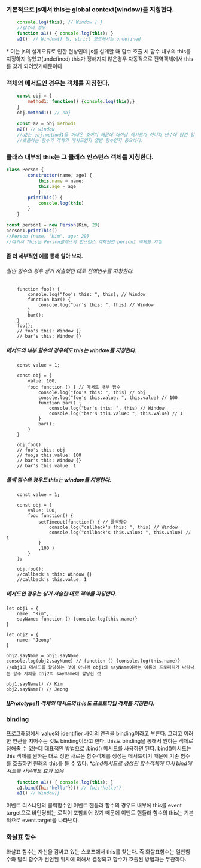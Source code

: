 
### 기본적으로 js에서 this는 global context(window)를 지칭한다.

```js
	console.log(this); // Window { }
	//함수의 경우
	function a1() { console.log(this); }
	a1(); // Window{} 단, strict 모드에서는 undefined
```
\* 이는 js의 설계오류로 인한 현상인데 js를 설계할 때 함수 호출 시 함수 내부의 this를 지정하지 않았고(undefined) this가 정해지지 않은경우 자동적으로 전역객체에서 this를 찾게 되어있기때문이다

### 객체의 메서드인 경우는 객체를 지칭한다.

```js
	const obj = {
		method1: function() {console.log(this);}
	}
	obj.method1() // obj
	
	const a2 = obj.method1
	a2() // window
	//a2는 obj.method1을 꺼내온 것이기 때문에 더이상 메서드가 아니라 변수에 담긴 일반함수이기 때문
	//호출하는 함수가 객체의 메서드인지 일반 함수인지 중요하다.

```
### 클래스 내부의 this는 그 클래스 인스턴스 객체를 지칭한다.
``` js
class Person {
		constructor(name, age) {
			this.name = name;
			this.age = age
			}
		printThis() {
			console.log(this)
		}
	}

const person1 = new Person(Kim, 29)
person1.printThis()
//Person {name: "Kim", age: 29} 
//여기서 This는 Person클래스의 인스턴스 객체인인 person1 객체를 지칭
```
#### 좀 더 세부적인 예를 통해 알아 보자.
###### 일반 함수의 경우 상기 서술했던 대로 전역변수를 지칭한다.

```
	function foo() {
		console.log("foo's this: ", this); // Window
		function bar() {
			console.log("bar's this: ", this) // Window
		}
		bar();
	}
	foo();
	// foo's this: Window {}
	// bar's this: Window {}
```

##### 메서드의 내부 함수의 경우에도 this는 window를 지칭한다.

```
	const value = 1;
	
	const obj = {
		value: 100,
		foo: function () { // 메서드 내부 함수
			console.log("foo's this: ", this) // obj
			console.log("foo's this.value: ", this.value) // 100
			function bar() {
				console.log("bar's this: ", this) // Window
				console.log("bar's this.value: ", this.value) // 1
			}
			bar();
		}
	}
	
	obj.foo()
	// foo's this: obj
	// foo;s this.value: 100
	// bar's this: Window {}
	// bar's this.value: 1
```

##### 콜백 함수의 경우도 this는 window를 지칭한다.

```
	const value = 1;
	
	const obj = {
		value: 100,
		foo: function() {
			setTimeout(function() { // 콜백함수
				console.log("callback's this: ", this) // Window
				console.log("callback's this.value: ", this.value) // 1
			}
			,100 )
		}
	};
	
	obj.foo();
	//callback's this: Window {}
	//callback's this.value: 1
```

##### 메서드인 경우는 상기 서술한 대로 객체를 지칭한다.

```
let obj1 = {
	name: "Kim",
	sayName: function () {console.log(this.name)}
}

let obj2 = {
	name: "Jeong"
}

obj2.sayName = obj1.sayName
console.log(obj2.sayName) // function () {console.log(this.name)}
//obj1의 메서드를 할당하는 것이 아니라 obj1의 sayName이라는 이름의 프로퍼티가 나타내는 함수 자체를 obj2의 sayName에 할당한 것

obj1.sayName() // Kim
obj2.sayName() // Jeong

```
##### [[Prototype]] 객체의 메서드의 this도 프로토타입 객체를 지칭한다.

### binding

프로그래밍에서 value와 identifier 사이의 연관을 binding이라고 부른다. 그리고 이러한 연관을 지어주는 것도 binding이라고 한다. this도 binding을 통해서 원하는 객체로 정해줄 수 있는데 대표적인 방법으로 .bind() 메서드를 사용하면 된다. bind()메서드는 this 객체를 원하는 대로 정한 새로운 함수객체를 생성는 메서드이기 때문에 기존 함수를 호출하면 원래의 this를 볼 수 있다.
\**bind메서드로 생성된 함수객체에 다시 bind메서드를 사용해도 효과 없음*

```js
	function a1() { console.log(this); }
	a1.bind({hi:"hello"})() // {hi:"hello"}
	a1() // Window{}
```

이벤트 리스너안의 콜백함수인 이벤트 핸들러 함수의 경우도 내부에 this를 event target으로 바인딩되는 로직이 포함되어 있기 때문에 이벤트 핸들러 함수의 this는 기본적으로 event.target을 나타낸다.

### 화살표 함수

화살표 함수는 자신을 감싸고 있는 스코프에서 this를 찾는다. 즉 화살표함수는 일반함수와 달리 함수가 선언된 위치에 의해서 결정되고  함수가 호출된 방법과는 무관하다.